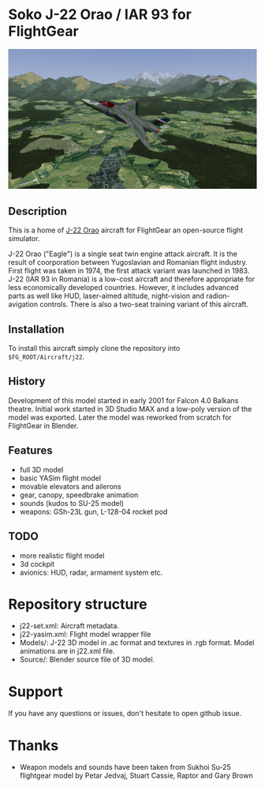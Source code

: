 # Soko J-22 Orao / IAR 93 for FlightGear

![J-22 Orao](Pics/j22-exterior02.jpg)

## Description

This is a home of [J-22 Orao](https://en.wikipedia.org/wiki/Soko_J-22_Orao)
aircraft for FlightGear an open-source flight simulator.

J-22 Orao ("Eagle") is a single seat twin engine attack aircraft. It is the result of
coorporation between Yugoslavian and Romanian flight industry. First
flight was taken in 1974, the first attack variant was launched in 1983. J-22
(IAR 93 in Romania) is a low-cost aircraft and therefore appropriate for less
economically developed countries. However, it includes advanced parts as well
like HUD, laser-aimed altitude, night-vision and radion-avigation controls.
There is also a two-seat training variant of this aircraft.

## Installation

To install this aircraft simply clone the repository into `$FG_ROOT/Aircraft/j22`.

## History

Development of this model started in early 2001 for Falcon 4.0 Balkans theatre.
Initial work started in 3D Studio MAX and a low-poly version of the model was
exported. Later the model was reworked from scratch for FlightGear in Blender.

## Features

- full 3D model
- basic YASim flight model
- movable elevators and ailerons
- gear, canopy, speedbrake animation
- sounds (kudos to SU-25 model)
- weapons: GSh-23L gun, L-128-04 rocket pod

## TODO

- more realistic flight model
- 3d cockpit
- avionics: HUD, radar, armament system etc.

# Repository structure

- j22-set.xml: Aircraft metadata.
- j22-yasim.xml: Flight model wrapper file 
- Models/: J-22 3D model in .ac format and textures in .rgb format. Model
  animations are in j22.xml file.
- Source/: Blender source file of 3D model.

# Support

If you have any questions or issues, don't hesitate to open github issue.

# Thanks

- Weapon models and sounds have been taken from Sukhoi Su-25 flightgear model
  by Petar Jedvaj, Stuart Cassie, Raptor and Gary Brown
